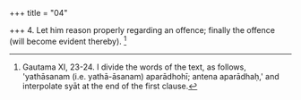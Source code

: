+++
title = "04"

+++
4. Let him reason properly regarding an offence; finally the offence (will become evident thereby). [^3] 


[^3]:  Gautama XI, 23-24. I divide the words of the text, as follows, 'yathāsanam (i.e. yathā-āsanam) aparādhohī; antena aparādhaḥ,' and interpolate syāt at the end of the first clause.
